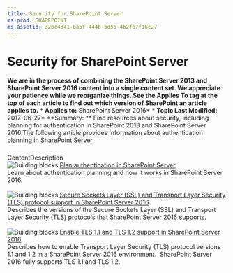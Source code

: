 ```yaml
---
title: Security for SharePoint Server
ms.prod: SHAREPOINT
ms.assetid: 32bc4341-ba5f-444b-bd55-462f67f16c27
---
```



# Security for SharePoint Server
 **We are in the process of combining the SharePoint Server 2013 and SharePoint Server 2016 content into a single content set. We appreciate your patience while we reorganize things. See the Applies To tag at the top of each article to find out which version of SharePoint an article applies to.** * **Applies to:** SharePoint Server 2016*  * **Topic Last Modified:** 2017-06-27* **Summary: ** Find resources about security, including planning for authentication in SharePoint 2013 and SharePoint Server 2016.The following article provides information about authentication planning in SharePoint Server.
### 

ContentDescription <br/> ![Building blocks](images/) [Plan authentication in SharePoint Server](html/plan-authentication-in-sharepoint-server.md) <br/> Learn about authentication planning and how it works in SharePoint Server 2016.  <br/>  <br/> ![Building blocks](images/) [Secure Sockets Layer (SSL) and Transport Layer Security (TLS) protocol support in SharePoint Server 2016](html/secure-sockets-layer-ssl-and-transport-layer-security-tls-protocol-support-in-sh.md) <br/> Describes the versions of the Secure Sockets Layer (SSL) and Transport Layer Security (TLS) protocols that SharePoint Server 2016 supports.  <br/>  <br/> ![Building blocks](images/) [Enable TLS 1.1 and TLS 1.2 support in SharePoint Server 2016](html/enable-tls-1-1-and-tls-1-2-support-in-sharepoint-server-2016.md) <br/> Describes how to enable Transport Layer Security (TLS) protocol versions 1.1 and 1.2 in a SharePoint Server 2016 environment.  SharePoint Server 2016 fully supports TLS 1.1 and TLS 1.2.  <br/> 
